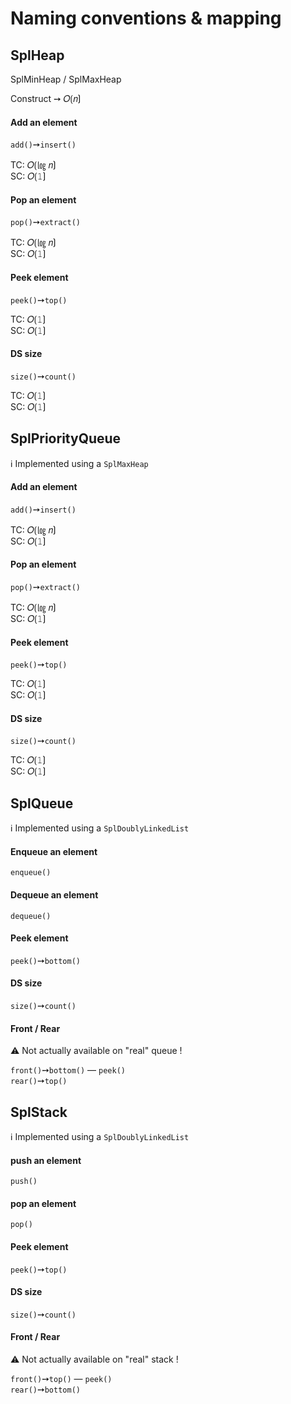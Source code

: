 # Naming conventions & mapping

## SplHeap 
SplMinHeap / SplMaxHeap

Construct ➙ 𝑂⟮𝑛⟯

#### Add an element
`add()`➙`insert()`

TC: 𝑂⟮㏒ 𝑛⟯<br>
SC: 𝑂⟮𝟷⟯

#### Pop an element
`pop()`➙`extract()`

TC: 𝑂⟮㏒ 𝑛⟯<br>
SC: 𝑂⟮𝟷⟯

#### Peek element
`peek()`➙`top()`

TC: 𝑂⟮𝟷⟯<br>
SC: 𝑂⟮𝟷⟯

#### DS size
`size()`➙`count()`

TC: 𝑂⟮𝟷⟯<br>
SC: 𝑂⟮𝟷⟯


## SplPriorityQueue
ℹ️ Implemented using a `SplMaxHeap`

#### Add an element
`add()`➙`insert()`

TC: 𝑂⟮㏒ 𝑛⟯<br>
SC: 𝑂⟮𝟷⟯

#### Pop an element
`pop()`➙`extract()`

TC: 𝑂⟮㏒ 𝑛⟯<br>
SC: 𝑂⟮𝟷⟯

#### Peek element
`peek()`➙`top()`

TC: 𝑂⟮𝟷⟯<br>
SC: 𝑂⟮𝟷⟯

#### DS size
`size()`➙`count()`

TC: 𝑂⟮𝟷⟯<br>
SC: 𝑂⟮𝟷⟯


## SplQueue
ℹ️ Implemented using a `SplDoublyLinkedList`

#### Enqueue an element
`enqueue()`

#### Dequeue an element
`dequeue()`

#### Peek element
`peek()`➙`bottom()`

#### DS size
`size()`➙`count()`

#### Front / Rear
⚠️ Not actually available on "real" queue !

`front()`➙`bottom()` — `peek()`<br>
`rear()`➙`top()`

## SplStack
ℹ️ Implemented using a `SplDoublyLinkedList`

#### push an element
`push()`

#### pop an element
`pop()`

#### Peek element
`peek()`➙`top()`

#### DS size
`size()`➙`count()`

#### Front / Rear
⚠️ Not actually available on "real" stack !

`front()`➙`top()` — `peek()`<br>
`rear()`➙`bottom()`
